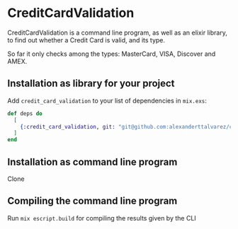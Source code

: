# CreditCardValidation

CreditCardValidation is a command line program, as well as an elixir library, to find out whether a Credit Card is valid, and its type.

So far it only checks among the types: MasterCard, VISA, Discover and AMEX.

## Installation as library for your project

Add `credit_card_validation` to your list of dependencies in `mix.exs`:

```elixir
def deps do
  [
    {:credit_card_validation, git: "git@github.com:alexanderttalvarez/credit_card_validation.git", tag: "v0.1.0"}}
  ]
end
```

## Installation as command line program

Clone

## Compiling the command line program

Run `mix escript.build` for compiling the results given by the CLI
